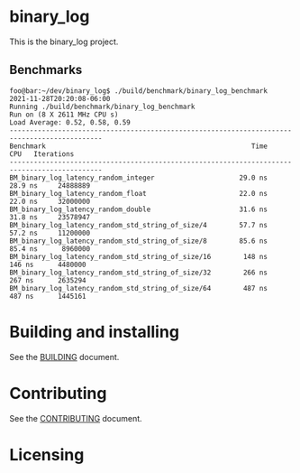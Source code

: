 # binary_log

This is the binary_log project.

## Benchmarks

```console
foo@bar:~/dev/binary_log$ ./build/benchmark/binary_log_benchmark
2021-11-28T20:20:08-06:00
Running ./build/benchmark/binary_log_benchmark
Run on (8 X 2611 MHz CPU s)
Load Average: 0.52, 0.58, 0.59
---------------------------------------------------------------------------------------------
Benchmark                                                   Time             CPU   Iterations
---------------------------------------------------------------------------------------------
BM_binary_log_latency_random_integer                     29.0 ns         28.9 ns     24888889
BM_binary_log_latency_random_float                       22.0 ns         22.0 ns     32000000
BM_binary_log_latency_random_double                      31.6 ns         31.8 ns     23578947
BM_binary_log_latency_random_std_string_of_size/4        57.7 ns         57.2 ns     11200000
BM_binary_log_latency_random_std_string_of_size/8        85.6 ns         85.4 ns      8960000
BM_binary_log_latency_random_std_string_of_size/16        148 ns          146 ns      4480000
BM_binary_log_latency_random_std_string_of_size/32        266 ns          267 ns      2635294
BM_binary_log_latency_random_std_string_of_size/64        487 ns          487 ns      1445161
```

# Building and installing

See the [BUILDING](BUILDING.md) document.

# Contributing

See the [CONTRIBUTING](CONTRIBUTING.md) document.

# Licensing

<!--
Please go to https://choosealicense.com/ and choose a license that fits your
needs. GNU GPLv3 is a pretty nice option ;-)
-->
